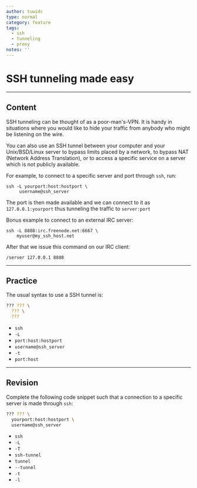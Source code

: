 ```yaml
---
author: tuwidc
type: normal
category: feature
tags:
  - ssh
  - tunneling
  - proxy
notes: ''
---
```


# SSH tunneling made easy


---

## Content

SSH tunneling can be thought of as a poor-man's-VPN. It is handy in situations where you would like to hide your traffic from anybody who might be listening on the wire.

You can also use an SSH tunnel between your computer and your Unix/BSD/Linux server to bypass limits placed by a network, to bypass NAT (Network Address Translation), or to access a specific service on a server which is not publicly available.

For example, to connect to a specific server and port through `ssh`, run:

```plain-text
ssh -L yourport:host:hostport \
     username@ssh_server
```

The port is then made available and we can connect to it as `127.0.0.1:yourport` thus tunneling the traffic to `server:port`

Bonus example to connect to an external IRC server:

```plain-text
ssh -L 8888:irc.freenode.net:6667 \
    myuser@my_ssh_host.net
```

After that we issue this command on our IRC client:

```plain-text
/server 127.0.0.1 8888
```


---

## Practice

The usual syntax to use a SSH tunnel is:

```bash
??? ??? \
  ??? \
  ???
```

- `ssh`
- `-L`
- `port:host:hostport`
- `username@ssh_server`
- `-t`
- `port:host`


---

## Revision

Complete the following code snippet such that a connection to a specific server is made through `ssh`:

```bash
??? ??? \
  yourport:host:hostport \
  username@ssh_server
```

- `ssh`
- `-L`
- `-T`
- `ssh-tunnel`
- `tunnel`
- `--tunnel`
- `-t`
- `-l`
 
